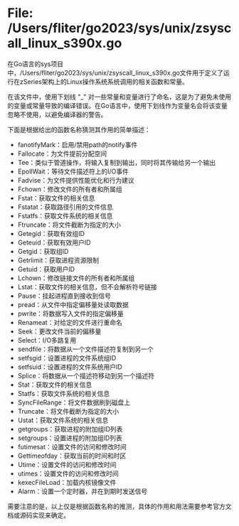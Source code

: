 # File: /Users/fliter/go2023/sys/unix/zsyscall_linux_s390x.go

在Go语言的sys项目中，/Users/fliter/go2023/sys/unix/zsyscall_linux_s390x.go文件用于定义了运行在zSeries架构上的Linux操作系统系统调用的相关函数和常量。

在该文件中，使用下划线 "_" 对一些常量和变量进行了命名，这是为了避免未使用的变量或常量导致的编译错误。在Go语言中，使用下划线作为变量名会将该变量忽略不使用，以避免编译器的警告。

下面是根据给出的函数名称猜测其作用的简单描述：
- fanotifyMark：启用/禁用path的notify事件
- Fallocate：为文件提前分配空间
- Tee：类似于管道操作，将输入复制到输出，同时将其传输给另一个输出
- EpollWait：等待文件描述符上的I/O事件
- Fadvise：为文件提供性能优化和行为建议
- Fchown：修改文件的所有者和所属组
- Fstat：获取文件的相关信息
- Fstatat：获取路径引用的文件信息
- Fstatfs：获取文件系统的相关信息
- Ftruncate：将文件截断为指定的大小
- Getegid：获取有效组ID
- Geteuid：获取有效用户ID
- Getgid：获取组ID
- Getrlimit：获取进程资源限制
- Getuid：获取用户ID
- Lchown：修改链接文件的所有者和所属组
- Lstat：获取文件的相关信息，但不会解析符号链接
- Pause：挂起进程直到接收到信号
- pread：从文件中指定偏移量处读取数据
- pwrite：将数据写入文件的指定偏移量
- Renameat：对给定的文件进行重命名
- Seek：更改文件当前的偏移量
- Select：I/O多路复用
- sendfile：将数据从一个文件描述符复制到另一个
- setfsgid：设置进程的文件系统组ID
- setfsuid：设置进程的文件系统用户ID
- Splice：将数据从一个描述符移动到另一个描述符
- Stat：获取文件的相关信息
- Statfs：获取文件系统的相关信息
- SyncFileRange：将文件数据刷到磁盘上
- Truncate：将文件截断为指定的大小
- Ustat：获取文件系统的相关信息
- getgroups：获取进程的附加组ID列表
- setgroups：设置进程的附加组ID列表
- futimesat：设置文件的访问和修改时间
- Gettimeofday：获取当前的时间和时区
- Utime：设置文件的访问和修改时间
- utimes：设置文件的访问和修改时间
- kexecFileLoad：加载内核镜像文件
- Alarm：设置一个定时器，并在到期时发送信号

需要注意的是，以上仅是根据函数名称的推测，具体的作用和用法需要参考官方文档或源码实现来确定。

